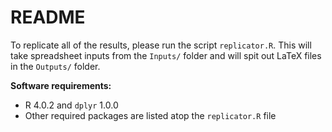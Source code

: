 # README

To replicate all of the results, please run the script `replicator.R`. This will take spreadsheet inputs from the `Inputs/` folder and will spit out LaTeX files in the `Outputs/` folder.

**Software requirements:** 

- R 4.0.2 and `dplyr` 1.0.0 
- Other required packages are listed atop the `replicator.R` file
